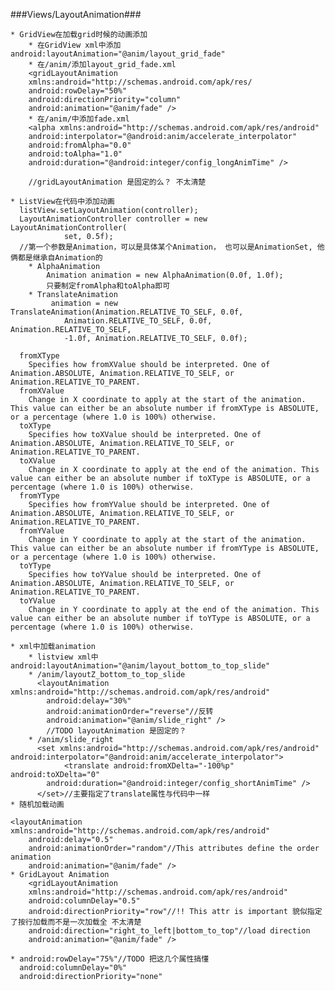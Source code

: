 ###Views/LayoutAnimation###

	* GridView在加载grid时候的动画添加
	  	* 在GridView xml中添加 android:layoutAnimation="@anim/layout_grid_fade"
	  	* 在/anim/添加layout_grid_fade.xml
	  	<gridLayoutAnimation 
		xmlns:android="http://schemas.android.com/apk/res/
        android:rowDelay="50%"
        android:directionPriority="column"
        android:animation="@anim/fade" />
		* 在/anim/中添加fade.xml
		<alpha xmlns:android="http://schemas.android.com/apk/res/android"
       	android:interpolator="@android:anim/accelerate_interpolator"
       	android:fromAlpha="0.0" 
		android:toAlpha="1.0"
       	android:duration="@android:integer/config_longAnimTime" />

		//gridLayoutAnimation 是固定的么？ 不太清楚

	* ListView在代码中添加动画 
	  listView.setLayoutAnimation(controller);
	  LayoutAnimationController controller = new LayoutAnimationController(
                set, 0.5f);
	  //第一个参数是Animation，可以是具体某个Animation， 也可以是AnimationSet, 他俩都是继承自Animation的
		* AlphaAnimation 
	  		Animation animation = new AlphaAnimation(0.0f, 1.0f);
	  		只要制定fromAlpha和toAlpha即可
		* TranslateAnimation
	 		 animation = new TranslateAnimation(Animation.RELATIVE_TO_SELF, 0.0f,
                Animation.RELATIVE_TO_SELF, 0.0f, Animation.RELATIVE_TO_SELF,
                -1.0f, Animation.RELATIVE_TO_SELF, 0.0f);

	  fromXType  
		Specifies how fromXValue should be interpreted. One of Animation.ABSOLUTE, Animation.RELATIVE_TO_SELF, or Animation.RELATIVE_TO_PARENT. 
	  fromXValue
	    Change in X coordinate to apply at the start of the animation. This value can either be an absolute number if fromXType is ABSOLUTE, or a percentage (where 1.0 is 100%) otherwise. 
	  toXType  
		Specifies how toXValue should be interpreted. One of Animation.ABSOLUTE, Animation.RELATIVE_TO_SELF, or Animation.RELATIVE_TO_PARENT. 
	  toXValue  
		Change in X coordinate to apply at the end of the animation. This value can either be an absolute number if toXType is ABSOLUTE, or a percentage (where 1.0 is 100%) otherwise. 	 
	  fromYType  
		Specifies how fromYValue should be interpreted. One of Animation.ABSOLUTE, Animation.RELATIVE_TO_SELF, or Animation.RELATIVE_TO_PARENT. 
	  fromYValue  
		Change in Y coordinate to apply at the start of the animation. This value can either be an absolute number if fromYType is ABSOLUTE, or a percentage (where 1.0 is 100%) otherwise. 
	  toYType  
		Specifies how toYValue should be interpreted. One of Animation.ABSOLUTE, Animation.RELATIVE_TO_SELF, or Animation.RELATIVE_TO_PARENT. 
	  toYValue  
		Change in Y coordinate to apply at the end of the animation. This value can either be an absolute number if toYType is ABSOLUTE, or a percentage (where 1.0 is 100%) otherwise.  

	* xml中加载animation
	  	* listview xml中android:layoutAnimation="@anim/layout_bottom_to_top_slide" 
	  	* /anim/layoutZ_bottom_to_top_slide
	  	  <layoutAnimation xmlns:android="http://schemas.android.com/apk/res/android"
        	android:delay="30%"
        	android:animationOrder="reverse"//反转
        	android:animation="@anim/slide_right" />
 	  		//TODO layoutAnimation 是固定的？
		* /anim/slide_right
		  <set xmlns:android="http://schemas.android.com/apk/res/android" 	android:interpolator="@android:anim/accelerate_interpolator">
    			<translate android:fromXDelta="-100%p" android:toXDelta="0"
            android:duration="@android:integer/config_shortAnimTime" />
		  </set>//主要指定了translate属性与代码中一样
	* 随机加载动画
	
	<layoutAnimation xmlns:android="http://schemas.android.com/apk/res/android"
        android:delay="0.5"
        android:animationOrder="random"//This attributes define the order animation
        android:animation="@anim/fade" />
	* GridLayout Animation
		<gridLayoutAnimation 
		xmlns:android="http://schemas.android.com/apk/res/android"
        android:columnDelay="0.5"
        android:directionPriority="row"//!! This attr is important 貌似指定了按行加载而不是一次加载全 不太清楚
        android:direction="right_to_left|bottom_to_top"//load direction
        android:animation="@anim/fade" />

	* android:rowDelay="75%"//TODO 把这几个属性搞懂
      android:columnDelay="0%"
      android:directionPriority="none"